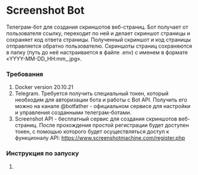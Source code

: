 # Screenshot Bot
Телеграм-бот для создания скриншотов веб-страниц.
Бот получает от пользователя ссылку, переходит по ней и 
делает скриншот страницы и сохраняет код ответа страницы. 
Полученный скриншот и код страницы отправляется обратно пользователю.
Скриншоты страниц сохраняются в папку (путь до неё настраивается в файле .env) 
с именем в формате «YYYY-MM-DD_HH:mm_<link>.jpg».


### Требования
1. Docker version 20.10.21
2. Telegram. Требуется получить специальный токен, 
который необходим для авторизации бота и работы с Bot API.
Получить его можно на канале @botfather -
официальном сервисе для настройки и управления созданными телеграм-ботами.
3. Screenshot API - бесплатный сервис для создания 
скриншотов веб-страниц. После прохождения простой регистрации 
будет доступен токен, с помощью которого будет осуществляться доступ
к функционалу API: https://www.screenshotmachine.com/register.php

### Инструкция по запуску
1. 

